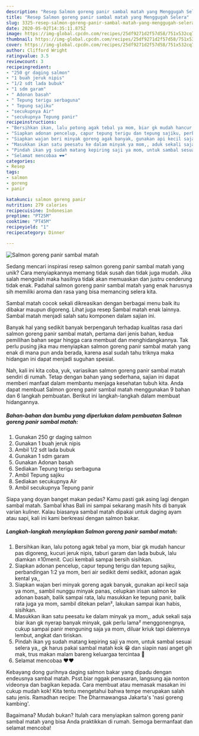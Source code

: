 ```yaml
---
description: "Resep Salmon goreng panir sambal matah yang Menggugah Selera"
title: "Resep Salmon goreng panir sambal matah yang Menggugah Selera"
slug: 3325-resep-salmon-goreng-panir-sambal-matah-yang-menggugah-selera
date: 2020-05-02T14:35:11.875Z
image: https://img-global.cpcdn.com/recipes/25df9271d2f57d58/751x532cq70/salmon-goreng-panir-sambal-matah-foto-resep-utama.jpg
thumbnail: https://img-global.cpcdn.com/recipes/25df9271d2f57d58/751x532cq70/salmon-goreng-panir-sambal-matah-foto-resep-utama.jpg
cover: https://img-global.cpcdn.com/recipes/25df9271d2f57d58/751x532cq70/salmon-goreng-panir-sambal-matah-foto-resep-utama.jpg
author: Clifford Wright
ratingvalue: 3.5
reviewcount: 3
recipeingredient:
- "250 gr daging salmon"
- "1 buah jeruk nipis"
- "1/2 sdt lada bubuk"
- "1 sdm garam"
- " Adonan basah"
- " Tepung terigu serbaguna"
- " Tepung sajiku"
- "secukupnya Air"
- "secukupnya Tepung panir"
recipeinstructions:
- "Bersihkan ikan, lalu potong agak tebal ya mom, biar gk mudah hancur pas digoreng, kucuri jeruk nipis, taburi garam dan lada bubuk, lalu diamkan ±10menit. Cuci kembali sampai bersih sisihkan."
- "Siapkan adonan pencelup, capur tepung terigu dan tepung sajiku, perbandingan 1:2 ya mom, beri air sedikit demi sedikit, adonan agak kental ya,,"
- "Siapkan wajan beri minyak goreng agak banyak, gunakan api kecil saja ya mom,, sambil nunggu minyak panas, celupkan irisan salmon ke adonan basah, balik sampai rata, lalu masukkan ke tepung panir, balik rata juga ya mom, sambil ditekan pelan², lakukan sampai ikan habis, sisihkan."
- "Masukkan ikan satu peesatu ke dalam minyak ya mom,, aduk sekali saja biar ikan gk nyerap banyak minyak, gak perlu lama² menggonengnya, cukup sampai panir menguning saja ya mom, diluar kriuk tapi dalemnya lembut, angkat dan tiriskan."
- "Pindah ikan yg sudah matang kepiring saji ya mom, untuk sambal sesuai selera ya,, gk harus pakai sambal matah kok 😁 dan siapin nasi anget gih mak, trus makan malam bareng keluargaa tercintaa 🤗"
- "Selamat mencobaa ❤❤"
categories:
- Resep
tags:
- salmon
- goreng
- panir

katakunci: salmon goreng panir 
nutrition: 279 calories
recipecuisine: Indonesian
preptime: "PT25M"
cooktime: "PT45M"
recipeyield: "1"
recipecategory: Dinner

---
```



![Salmon goreng panir sambal matah](https://img-global.cpcdn.com/recipes/25df9271d2f57d58/751x532cq70/salmon-goreng-panir-sambal-matah-foto-resep-utama.jpg)

Sedang mencari inspirasi resep salmon goreng panir sambal matah yang unik? Cara menyiapkannya memang tidak susah dan tidak juga mudah. Jika salah mengolah maka hasilnya tidak akan memuaskan dan justru cenderung tidak enak. Padahal salmon goreng panir sambal matah yang enak harusnya sih memiliki aroma dan rasa yang bisa memancing selera kita.

Sambal matah cocok sekali dikreasikan dengan berbagai menu baik itu dibakar maupun digoreng. Lihat juga resep Sambal matah enak lainnya. Sambal matah menjadi salah satu komponen dalam sajian ini.

Banyak hal yang sedikit banyak berpengaruh terhadap kualitas rasa dari salmon goreng panir sambal matah, pertama dari jenis bahan, kedua pemilihan bahan segar hingga cara membuat dan menghidangkannya. Tak perlu pusing jika mau menyiapkan salmon goreng panir sambal matah yang enak di mana pun anda berada, karena asal sudah tahu triknya maka hidangan ini dapat menjadi suguhan spesial.


Nah, kali ini kita coba, yuk, variasikan salmon goreng panir sambal matah sendiri di rumah. Tetap dengan bahan yang sederhana, sajian ini dapat memberi manfaat dalam membantu menjaga kesehatan tubuh kita. Anda dapat membuat Salmon goreng panir sambal matah menggunakan 9 bahan dan 6 langkah pembuatan. Berikut ini langkah-langkah dalam membuat hidangannya.

<!--inarticleads1-->

##### Bahan-bahan dan bumbu yang diperlukan dalam pembuatan Salmon goreng panir sambal matah:

1. Gunakan 250 gr daging salmon
1. Gunakan 1 buah jeruk nipis
1. Ambil 1/2 sdt lada bubuk
1. Gunakan 1 sdm garam
1. Gunakan  Adonan basah
1. Sediakan  Tepung terigu serbaguna
1. Ambil  Tepung sajiku
1. Sediakan secukupnya Air
1. Ambil secukupnya Tepung panir


Siapa yang doyan banget makan pedas? Kamu pasti gak asing lagi dengan sambal matah. Sambal khas Bali ini sampai sekarang masih hits di banyak varian kuliner. Kalau biasanya sambal matah dipakai untuk daging ayam atau sapi, kali ini kami berkreasi dengan salmon bakar. 

<!--inarticleads2-->

##### Langkah-langkah menyiapkan Salmon goreng panir sambal matah:

1. Bersihkan ikan, lalu potong agak tebal ya mom, biar gk mudah hancur pas digoreng, kucuri jeruk nipis, taburi garam dan lada bubuk, lalu diamkan ±10menit. Cuci kembali sampai bersih sisihkan.
1. Siapkan adonan pencelup, capur tepung terigu dan tepung sajiku, perbandingan 1:2 ya mom, beri air sedikit demi sedikit, adonan agak kental ya,,
1. Siapkan wajan beri minyak goreng agak banyak, gunakan api kecil saja ya mom,, sambil nunggu minyak panas, celupkan irisan salmon ke adonan basah, balik sampai rata, lalu masukkan ke tepung panir, balik rata juga ya mom, sambil ditekan pelan², lakukan sampai ikan habis, sisihkan.
1. Masukkan ikan satu peesatu ke dalam minyak ya mom,, aduk sekali saja biar ikan gk nyerap banyak minyak, gak perlu lama² menggonengnya, cukup sampai panir menguning saja ya mom, diluar kriuk tapi dalemnya lembut, angkat dan tiriskan.
1. Pindah ikan yg sudah matang kepiring saji ya mom, untuk sambal sesuai selera ya,, gk harus pakai sambal matah kok 😁 dan siapin nasi anget gih mak, trus makan malam bareng keluargaa tercintaa 🤗
1. Selamat mencobaa ❤❤


Kebayang dong gurihnya daging salmon bakar yang dipadu dengan endeusnya sambal matah. Psst.biar nggak penasaran, langsung aja nonton videonya dan bagikan kepada. Cara membuat atau memasak masakan ini cukup mudah kok! Kita tentu mengetahui bahwa tempe merupakan salah satu jenis. Ramadhan recipe: The Dharmawangsa Jakarta&#39;s &#39;nasi goreng kambing&#39;. 

Bagaimana? Mudah bukan? Itulah cara menyiapkan salmon goreng panir sambal matah yang bisa Anda praktikkan di rumah. Semoga bermanfaat dan selamat mencoba!
